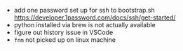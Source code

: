 - add one password set up for ssh to bootstrap.sh https://developer.1password.com/docs/ssh/get-started/
- python installed via brew is not actually available
- figure out history issue in VSCode
- `fnm` not picked up on linux machine 
